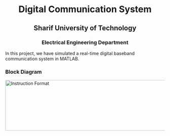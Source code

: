 <h1 align='center'> Digital Communication System </h1>

<h2 align='center'> Sharif University of Technology </h2>

<h3 align='center'> Electrical Engineering Department </h3>

In this project, we have simulated a real-time digital baseband communication system in MATLAB.

### Block Diagram
<img src="https://github.com/AmirHosseinYari2002/Digital_Communication_System/assets/83869239/9cd41db8-bf00-4462-82b8-355db49215bb" width="800" height="160" alt="Instruction Format">

